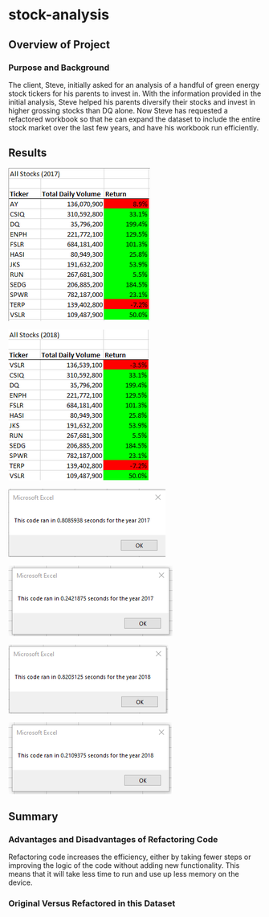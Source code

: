 # stock-analysis

## Overview of Project

### Purpose and Background
The client, Steve, initially asked for an analysis of a handful of green energy stock tickers for his parents to invest in. With the information provided in the initial analysis, Steve helped his parents diversify their stocks and invest in higher grossing stocks than DQ alone. Now Steve has requested a refactored workbook so that he can expand the dataset to include the entire stock market over the last few years, and have his workbook run efficiently. 

## Results

![2017_Stocks](Resources/allStocks2017.png)

![](Resources/allStocks2018.png)

![](Resources/original2017time.png)

![](Resources/refactored2017time.png)

![](Resources/original2018time.png)

![](Resources/refactored2018time.png)

## Summary
### Advantages and Disadvantages of Refactoring Code
Refactoring code increases the efficiency, either by taking fewer steps or improving the logic of the code without adding new functionality. This means that it will take less time to run and use up less memory on the device.

### Original Versus Refactored in this Dataset
